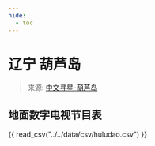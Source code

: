 ```yaml
---
hide:
  - toc
---
```


# 辽宁 葫芦岛

> 来源: [中文寻星-葫芦岛](http://dtmb.saoing.com/huludao.htm)

## 地面数字电视节目表

{{ read_csv("../../data/csv/huludao.csv") }}

